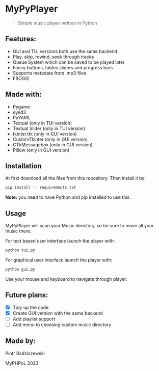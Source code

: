 ﻿# MyPyPlayer

> Simple music player written in Python

## Features:

- GUI and TUI versions both use the same backend
- Play, skip, rewind, seek through tracks
- Queue System which can be saved to be played later
- Fancy buttons, tables sliders and progress bars
- Supports metadata from .mp3 files
- FROGS!

## Made with:

- Pygame
- eyed3
- PyYAML
- Textual (only in TUI version)
- Textual Slider (only in TUI version)
- tkinter.ttk (only in GUI version)
- CustomTkinter (only in GUI version)
- CTkMessagebox (only in GUI version)
- Pillow (only in GUI version)

## Installation

At first download all the files from this repository. Then install it by:
```bash
pip install -r requirements.txt
```
**Note:** you need to have Python and pip installed to use this.

## Usage

MyPyPlayer will scan your Music directory, so be sure to move all your music there.

For text based user interface launch the player with:
```bash
python tui.py
```
For graphical user interface launch the player with:
```bash
python gui.py
```
Use your mouse and keyboard to navigate through player.

## Future plans:

 - [x] Tidy up the code
 - [x] Create GUI version with the same backend
 - [ ] Add playlist support
 - [ ] Add menu to choosing custom music directory

## Made by:
Piotr Radziszewski

MyPHPoL 2023
